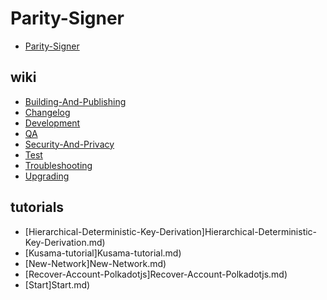 # Parity-Signer

- [Parity-Signer](../README.md)

## wiki

- [Building-And-Publishing](Building-And-Publishing.md)
- [Changelog](Changelog.md)
- [Development](Development.md)
- [QA](QA.md)
- [Security-And-Privacy](Security-And-Privacy.md)
- [Test](Test.md)
- [Troubleshooting](Troubleshooting.md)
- [Upgrading](Upgrading.md)

## tutorials

- [Hierarchical-Deterministic-Key-Derivation]Hierarchical-Deterministic-Key-Derivation.md)
- [Kusama-tutorial]Kusama-tutorial.md)
- [New-Network]New-Network.md)
- [Recover-Account-Polkadotjs]Recover-Account-Polkadotjs.md)
- [Start]Start.md)
